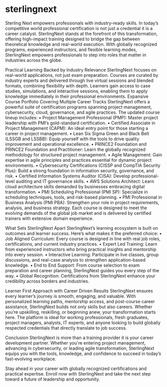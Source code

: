 # sterlingnext
Sterling Next empowers professionals with industry-ready skills.
In today’s competitive world professional certification is not just a credential it is a career catalyst. SterlingNext stands at the forefront of this transformation, offering high-impact training designed to bridge the gap between theoretical knowledge and real-world execution. With globally recognized programs, experienced instructors, and flexible learning modes, SterlingNext empowers professionals to step into roles that matter in industries across the globe.

Practical Learning Backed by Industry Relevance
SterlingNext focuses on real-world applications, not just exam preparation. Courses are curated by industry experts and delivered through live virtual sessions and blended formats, combining flexibility with depth. Learners gain access to case studies, simulations, and interactive sessions, enabling them to apply knowledge immediately in their professional environments.
Expansive Course Portfolio Covering Multiple Career Tracks
SterlingNext offers a powerful suite of certification programs spanning project management, cybersecurity, cloud, governance, and agile practices. The updated course lineup includes:
•	Project Management Professional (PMP): Master project leadership with PMI’s gold-standard certification.
•	Certified Associate in Project Management (CAPM): An ideal entry point for those starting a career in project management.
•	Lean Six Sigma Green and Black Belt (LSSGB and LSSBB): Equip yourself with the tools to drive quality improvement and operational excellence.
•	PRINCE2 Foundation and PRINCE2 Foundation and Practitioner: Learn the globally recognized methodology for structured project management.
•	Agile Management: Gain expertise in agile principles and practices essential for dynamic project environments.
•	Cybersecurity Certifications (CISSP and CompTIA Security Plus): Build a strong foundation in information security, governance, and risk.
•	Certified Information Systems Auditor (CISA): Develop professional-level auditing and IT governance skills.
•	AWS Solutions Architect: Learn cloud architecture skills demanded by businesses embracing digital transformation.
•	PMI Scheduling Professional (PMI SP): Specialize in scheduling techniques, tools, and risk-based planning.
•	PMI Professional in Business Analysis (PMI PBA): Strengthen your role in project requirements, analysis, and business strategy.
Each course is designed to meet the evolving demands of the global job market and is delivered by certified trainers with extensive domain experience.

What Sets SterlingNext Apart
SterlingNext’s learning ecosystem is built on outcomes and learner success. Here’s what makes it the preferred choice:
•	Job Aligned Curriculum: Every course is designed in line with real job roles, certifications, and current industry practices.
•	Expert Led Training: Learn from experienced instructors who bring practical insights and mentorship into every session.
•	Interactive Learning: Participate in live classes, group discussions, and real-case analysis to strengthen application-based knowledge.
•	End to End Support: From course selection to exam preparation and career planning, SterlingNext guides you every step of the way.
•	Global Recognition: Certifications from SterlingNext enhance your credibility across borders and industries.

Learner First Approach with Career Driven Results
SterlingNext ensures every learner’s journey is smooth, engaging, and valuable. With personalized learning paths, mentorship access, and post-course career assistance, SterlingNext builds not only skills but also careers. Whether you’re upskilling, reskilling, or beginning anew, your transformation starts here.
The platform is ideal for working professionals, fresh graduates, project managers, analysts, IT experts, and anyone looking to build globally respected credentials that directly translate to job success.


Conclusion
SterlingNext is more than a training provider it is your career development partner. Whether you're entering project management, advancing in cybersecurity, or leading agile transformation, SterlingNext equips you with the tools, knowledge, and confidence to succeed in today’s fast-evolving workplace.

Stay ahead in your career with globally recognized certifications and practical expertise.
Enroll now with SterlingNext and take the next step toward a future of leadership and opportunity.

